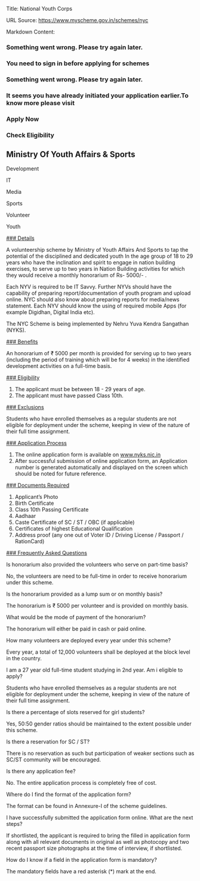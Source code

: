 Title: National Youth Corps

URL Source: https://www.myscheme.gov.in/schemes/nyc

Markdown Content:
### Something went wrong. Please try again later.

### 

### You need to sign in before applying for schemes

### Something went wrong. Please try again later.

### It seems you have already initiated your application earlier.To know more please visit

### Apply Now

### Check Eligibility

Ministry Of Youth Affairs & Sports
----------------------------------

Development

IT

Media

Sports

Volunteer

Youth

[### Details](https://www.myscheme.gov.in/schemes/nyc#details)

A volunteership scheme by Ministry of Youth Affairs And Sports to tap the potential of the disciplined and dedicated youth In the age group of 18 to 29 years who have the inclination and spirit to engage in nation building exercises, to serve up to two years in Nation Building activities for which they would receive a monthly honorarium of Rs- 5000/- .

Each NYV is required to be IT Savvy. Further NYVs should have the capability of preparing report/documentation of youth program and upload online. NYC should also know about preparing reports for media/news statement. Each NYV should know the using of required mobile Apps (for example Digidhan, Digital India etc).

The NYC Scheme is being implemented by Nehru Yuva Kendra Sangathan (NYKS).

[### Benefits](https://www.myscheme.gov.in/schemes/nyc#benefits)

An honorarium of ₹ 5000 per month is provided for serving up to two years (including the period of training which will be for 4 weeks) in the identified development activities on a full-time basis.

[### Eligibility](https://www.myscheme.gov.in/schemes/nyc#eligibility)

1.  The applicant must be between 18 - 29 years of age.
2.  The applicant must have passed Class 10th.

[### Exclusions](https://www.myscheme.gov.in/schemes/nyc#exclusions)

Students who have enrolled themselves as a regular students are not eligible for deployment under the scheme, keeping in view of the nature of their full time assignment.

[### Application Process](https://www.myscheme.gov.in/schemes/nyc#application-process)

1.  The online application form is available on www.nyks.nic.in
2.  After successful submission of online application form, an Application number is generated automatically and displayed on the screen which should be noted for future reference.

[### Documents Required](https://www.myscheme.gov.in/schemes/nyc#documents-required)

1.  Applicant’s Photo
2.  Birth Certificate
3.  Class 10th Passing Certificate
4.  Aadhaar
5.  Caste Certificate of SC / ST / OBC (if applicable)
6.  Certificates of highest Educational Qualification
7.  Address proof (any one out of Voter ID / Driving License / Passport / RationCard)

[### Frequently Asked Questions](https://www.myscheme.gov.in/schemes/nyc#faqs)

Is honorarium also provided the volunteers who serve on part-time basis?

No, the volunteers are need to be full-time in order to receive honorarium under this scheme.

Is the honorarium provided as a lump sum or on monthly basis?

The honorarium is ₹ 5000 per volunteer and is provided on monthly basis.

What would be the mode of payment of the honorarium?

The honorarium will either be paid in cash or paid online.

How many volunteers are deployed every year under this scheme?

Every year, a total of 12,000 volunteers shall be deployed at the block level in the country.

I am a 27 year old full-time student studying in 2nd year. Am i eligible to apply?

Students who have enrolled themselves as a regular students are not eligible for deployment under the scheme, keeping in view of the nature of their full time assignment.

Is there a percentage of slots reserved for girl students?

Yes, 50:50 gender ratios should be maintained to the extent possible under this scheme.

Is there a reservation for SC / ST?

There is no reservation as such but participation of weaker sections such as SC/ST community will be encouraged.

Is there any application fee?

No. The entire application process is completely free of cost.

Where do I find the format of the application form?

The format can be found in Annexure-I of the scheme guidelines.

I have successfully submitted the application form online. What are the next steps?

If shortlisted, the applicant is required to bring the filled in application form along with all relevant documents in original as well as photocopy and two recent passport size photographs at the time of interview, if shortlisted.

How do I know if a field in the application form is mandatory?

The mandatory fields have a red asterisk (\*) mark at the end.
